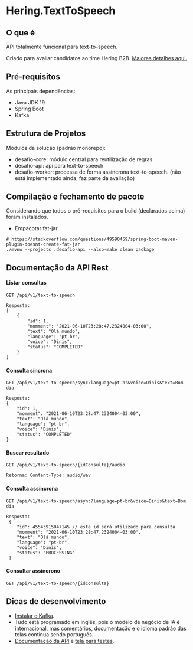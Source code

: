 # Hering.TextToSpeech

## O que é

API totalmente funcional para text-to-speech.

Criado para avaliar candidatos ao time Hering B2B. [Maiores detalhes aqui.](/Avaliacao.md)

## Pré-requisitos

As principais dependências:
* Java JDK 19
* Spring Boot
* Kafka

## Estrutura de Projetos

Módulos da solução (padrão monorepo):
* desafio-core: módulo central para reutilização de regras
* desafio-api: api para text-to-speech
* desafio-worker: processa de forma assíncrona text-to-speech. (não está implementado ainda, faz parte da avaliação)

## Compilação e fechamento de pacote

Considerando que todos o pré-requisitos para o build (declarados acima) foram instalados.

- Empacotar fat-jar
```
# https://stackoverflow.com/questions/49590459/spring-boot-maven-plugin-doesnt-create-fat-jar
./mvnw --projects :desafio-api --also-make clean package
```

## Documentação da API Rest


#### Listar consultas

```
GET /api/v1/text-to-speech

Resposta:
[
    {
        "id": 1,
        "momment": "2021-06-10T23:28:47.2324004-03:00",
        "text": "Olá mundo",
        "language": "pt-br",
        "voice": "Dinis",
        "status": "COMPLETED"
    }
]
```

#### Consulta síncrona

```
GET /api/v1/text-to-speech/sync?language=pt-br&voice=Dinis&text=Bom dia

Resposta:
{
    "id": 1,
    "momment": "2021-06-10T23:28:47.2324004-03:00",
    "text": "Olá mundo",
    "language": "pt-br",
    "voice": "Dinis",
    "status": "COMPLETED"
}

```

#### Buscar resultado

```
GET /api/v1/text-to-speech/{idConsulta}/audio

Retorna: Content-Type: audio/wav
```

#### Consulta assíncrona

```
GET /api/v1/text-to-speech/async?language=pt-br&voice=Dinis&text=Bom dia
 
Resposta:
 {
	"id": 45543915047145 // este id será utilizado para consulta
    "momment": "2021-06-10T23:28:47.2324004-03:00",
    "text": "Olá mundo",
    "language": "pt-br",
    "voice": "Dinis",
    "status": "PROCESSING"
 }

```

#### Consultar assincrono

```
GET /api/v1/text-to-speech/{idConsulta}
```

## Dicas de desenvolvimento

* [Instalar o Kafka](https://www.loginradius.com/blog/engineering/quick-kafka-installation/).
* Tudo está programado em inglês, pois o modelo de negócio de IA é internacional, mas comentários, documentação e o idioma padrão das telas continua sendo português.
* [Documentação da API](https://www.voicerss.org/api/) e [tela para testes](https://www.voicerss.org/api/demo.aspx).
